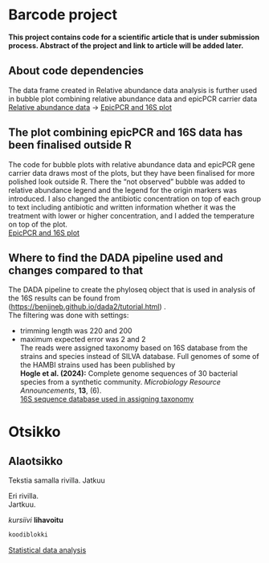 # Barcode project
__This project contains code for a scientific article that is under submission process. Abstract of the project and link to article will be added later.__

## About code dependencies
The data frame created in Relative abundance data analysis is further used in bubble plot combining relative abundance data and epicPCR carrier data  
[Relative abundance data](Abundance_data.R) -> 
[EpicPCR and 16S plot](Bubble_plot_with_epic_16S_and_BC_data.R)

## The plot combining epicPCR and 16S data has been finalised outside R
The code for bubble plots with relative abundance data and epicPCR gene carrier data draws most of the plots, but they have been finalised for more polished look outside R. There the “not observed” bubble was added to relative abundance legend and the legend for the origin markers was introduced. I also changed the antibiotic concentration on top of each group to text including antibiotic and written information whether it was the treatment with lower or higher concentration, and I added the temperature on top of the plot.  
[EpicPCR and 16S plot](Bubble_plot_with_epic_16S_and_BC_data.R)

## Where to find the DADA pipeline used and changes compared to that
The DADA pipeline to create the phyloseq object that is used in analysis of the 16S results can be found from (https://benjjneb.github.io/dada2/tutorial.html) .  
The filtering was done with settings:
-	trimming length was 220 and 200
-	maximum expected error was 2 and 2  
The reads were assigned taxonomy based on 16S database from the strains and species instead of SILVA database.  Full genomes of some of the HAMBI strains used has been published by  
__Hogle et al. (2024):__ Complete genome sequences of 30 bacterial species from a synthetic community.   _Microbiology Resource Announcements_, __13__, (6).  
[16S sequence database used in assigning taxonomy](16S_synth_comm_519-785_SILVA-database-mode.txt)


# Otsikko 
## Alaotsikko

Tekstia samalla rivilla. 
Jatkuu

Eri rivilla.  
Jartkuu.

_kursiivi_
__lihavoitu__


```r
koodiblokki
```

[Statistical data analysis](Statistical_analysis.R)
